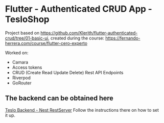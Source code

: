 # Flutter - Authenticated CRUD App - TesloShop

Project based on https://github.com/Klerith/flutter-authenticated-crud/tree/01-basic-ui, created during the course: https://fernando-herrera.com/course/flutter-cero-experto 

Worked on:

* Camara
* Access tokens
* CRUD (Create Read Update Delete) Rest API Endpoints
* Riverpod
* GoRouter


## The backend can be obtained here

[Teslo Backend - Nest RestServer](https://hub.docker.com/repository/docker/klerith/flutter-backend-teslo-shop/general)
Follow the instructions there on how to set it up.
